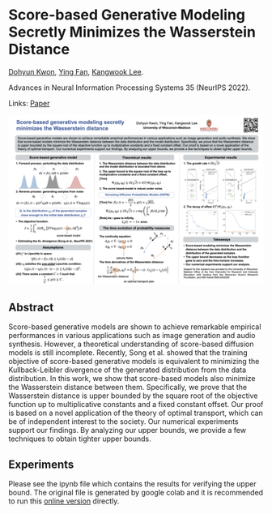 # Score-based Generative Modeling Secretly Minimizes the Wasserstein Distance
[Dohyun Kwon](https://sites.google.com/site/dhkwonmath/), [Ying Fan](https://pages.cs.wisc.edu/~yingfan/), [Kangwook Lee](https://kangwooklee.com/aboutme/).

Advances in Neural Information Processing Systems 35 (NeurIPS 2022).


Links: [Paper](https://openreview.net/forum?id=oPzICxVFqVM)

![Poster](poster.png)

## Abstract
Score-based generative models are shown to achieve remarkable empirical performances in various applications such as image generation and audio synthesis. However, a theoretical understanding of score-based diffusion models is still incomplete. Recently, Song et al. showed that the training objective of score-based generative models is equivalent to minimizing the Kullback-Leibler divergence of the generated distribution from the data distribution. In this work, we show that score-based models also minimize the Wasserstein distance between them. Specifically, we prove that the Wasserstein distance is upper bounded by the square root of the objective function up to multiplicative constants and a fixed constant offset. Our proof is based on a novel application of the theory of optimal transport, which can be of independent interest to the society. Our numerical experiments support our findings. By analyzing our upper bounds, we provide a few techniques to obtain tighter upper bounds. 

## Experiments
Please see the ipynb file which contains the results for verifying the upper bound. The original file is generated by google colab and it is recommended to run this [online version](https://colab.research.google.com/drive/14zwvVIiyVqJaA09R4MApvMmQ9YgX0oFV?usp=sharing) directly.
